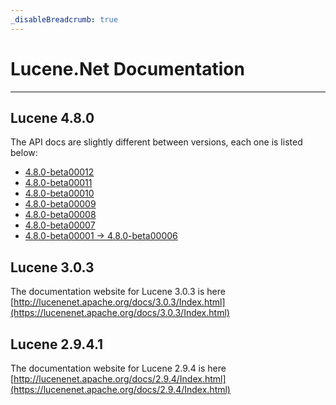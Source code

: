 ```yaml
---
_disableBreadcrumb: true
---
```


Lucene.Net Documentation
===============

---------------

## Lucene 4.8.0

The API docs are slightly different between versions, each one is listed below:

* [4.8.0-beta00012](https://lucenenet.apache.org/docs/4.8.0-beta00012/)
* [4.8.0-beta00011](https://lucenenet.apache.org/docs/4.8.0-beta00011/)
* [4.8.0-beta00010](https://lucenenet.apache.org/docs/4.8.0-beta00010/)
* [4.8.0-beta00009](https://lucenenet.apache.org/docs/4.8.0-beta00009/)
* [4.8.0-beta00008](https://lucenenet.apache.org/docs/4.8.0-beta00008/)
* [4.8.0-beta00007](https://lucenenet.apache.org/docs/4.8.0-beta00007/)
* [4.8.0-beta00001 -> 4.8.0-beta00006](https://lucenenet.apache.org/docs/4.8.0-beta00005/)

## Lucene 3.0.3

The documentation website for Lucene 3.0.3 is here [http://lucenenet.apache.org/docs/3.0.3/Index.html](https://lucenenet.apache.org/docs/3.0.3/Index.html)

## Lucene 2.9.4.1

The documentation website for Lucene 2.9.4 is here [http://lucenenet.apache.org/docs/2.9.4/Index.html](https://lucenenet.apache.org/docs/2.9.4/Index.html)
